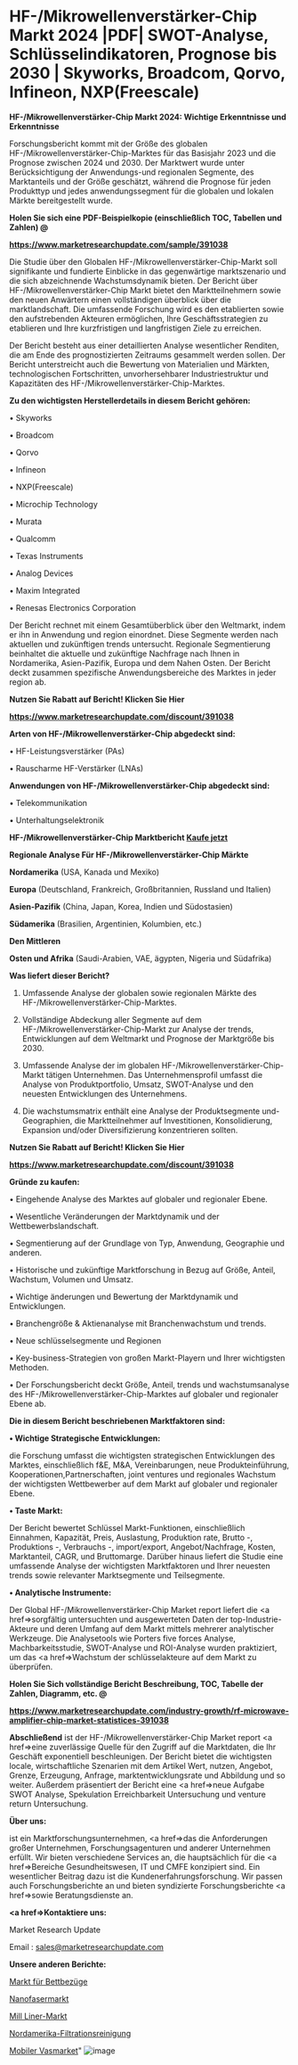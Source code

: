 # HF-/Mikrowellenverstärker-Chip Markt 2024 |PDF| SWOT-Analyse, Schlüsselindikatoren, Prognose bis 2030 | Skyworks, Broadcom, Qorvo, Infineon, NXP(Freescale)

<strong>HF-/Mikrowellenverstärker-Chip Markt 2024: Wichtige Erkenntnisse und Erkenntnisse</strong>

Forschungsbericht kommt mit der Größe des globalen HF-/Mikrowellenverstärker-Chip-Marktes für das Basisjahr 2023 und die Prognose zwischen 2024 und 2030. Der Marktwert wurde unter Berücksichtigung der Anwendungs-und regionalen Segmente, des Marktanteils und der Größe geschätzt, während die Prognose für jeden Produkttyp und jedes anwendungssegment für die globalen und lokalen Märkte bereitgestellt wurde.



<strong>Holen Sie sich eine PDF-Beispielkopie (einschließlich TOC, Tabellen und Zahlen) @
</strong>

<strong><a href=https://www.marketresearchupdate.com/sample/391038>

<strong>https://www.marketresearchupdate.com/sample/391038</u></font></a></strong></strong>

Die Studie über den Globalen HF-/Mikrowellenverstärker-Chip-Markt soll signifikante und fundierte Einblicke in das gegenwärtige marktszenario und die sich abzeichnende Wachstumsdynamik bieten. Der Bericht über HF-/Mikrowellenverstärker-Chip Markt bietet den Marktteilnehmern sowie den neuen Anwärtern einen vollständigen überblick über die marktlandschaft. Die umfassende Forschung wird es den etablierten sowie den aufstrebenden Akteuren ermöglichen, Ihre Geschäftsstrategien zu etablieren und Ihre kurzfristigen und langfristigen Ziele zu erreichen.

Der Bericht besteht aus einer detaillierten Analyse wesentlicher Renditen, die am Ende des prognostizierten Zeitraums gesammelt werden sollen. Der Bericht unterstreicht auch die Bewertung von Materialien und Märkten, technologischen Fortschritten, unvorhersehbarer Industriestruktur und Kapazitäten des HF-/Mikrowellenverstärker-Chip-Marktes.



<strong>Zu den wichtigsten Herstellerdetails in diesem Bericht gehören:</strong>

• Skyworks

• Broadcom

• Qorvo

• Infineon

• NXP(Freescale)

• Microchip Technology

• Murata

• Qualcomm

• Texas Instruments

• Analog Devices

• Maxim Integrated

• Renesas Electronics Corporation

Der Bericht rechnet mit einem Gesamtüberblick über den Weltmarkt, indem er ihn in Anwendung und region einordnet. Diese Segmente werden nach aktuellen und zukünftigen trends untersucht. Regionale Segmentierung beinhaltet die aktuelle und zukünftige Nachfrage nach Ihnen in Nordamerika, Asien-Pazifik, Europa und dem Nahen Osten. Der Bericht deckt zusammen spezifische Anwendungsbereiche des Marktes in jeder region ab.



<strong>Nutzen Sie Rabatt auf Bericht! Klicken Sie Hier
</strong>

<strong><a href=https://www.marketresearchupdate.com/discount/391038>https://www.marketresearchupdate.com/discount/391038</b></u></font></strong></a>



<strong>Arten von HF-/Mikrowellenverstärker-Chip abgedeckt sind:</strong>

• HF-Leistungsverstärker (PAs)

• Rauscharme HF-Verstärker (LNAs)



<strong>Anwendungen von HF-/Mikrowellenverstärker-Chip abgedeckt sind:</strong>

• Telekommunikation

• Unterhaltungselektronik



<strong>HF-/Mikrowellenverstärker-Chip Marktbericht <a href=https://www.marketresearchupdate.com/buynow/391038>Kaufe jetzt</a></strong>



<strong>Regionale Analyse Für HF-/Mikrowellenverstärker-Chip Märkte</strong>



<strong>Nordamerika</strong> (USA, Kanada und Mexiko)



<strong>Europa</strong> (Deutschland, Frankreich, Großbritannien, Russland und Italien)



<strong>Asien-Pazifik</strong> (China, Japan, Korea, Indien und Südostasien)



<strong>Südamerika</strong> (Brasilien, Argentinien, Kolumbien, etc.)



<strong>Den Mittleren</strong> 

<strong>Osten und Afrika</strong> (Saudi-Arabien, VAE, ägypten, Nigeria und Südafrika)



<strong>Was liefert dieser Bericht?</strong>

1. Umfassende Analyse der globalen sowie regionalen Märkte des HF-/Mikrowellenverstärker-Chip-Marktes.

2. Vollständige Abdeckung aller Segmente auf dem HF-/Mikrowellenverstärker-Chip-Markt zur Analyse der trends, Entwicklungen auf dem Weltmarkt und Prognose der Marktgröße bis 2030.

3. Umfassende Analyse der im globalen HF-/Mikrowellenverstärker-Chip-Markt tätigen Unternehmen. Das Unternehmensprofil umfasst die Analyse von Produktportfolio, Umsatz, SWOT-Analyse und den neuesten Entwicklungen des Unternehmens.

4. Die wachstumsmatrix enthält eine Analyse der Produktsegmente und-Geographien, die Marktteilnehmer auf Investitionen, Konsolidierung, Expansion und/oder Diversifizierung konzentrieren sollten.



<strong>Nutzen Sie Rabatt auf Bericht! Klicken Sie Hier
</strong>

<strong><a href=https://www.marketresearchupdate.com/discount/391038>https://www.marketresearchupdate.com/discount/391038</b></u></font></strong></a>



<strong>Gründe zu kaufen:</strong>

• Eingehende Analyse des Marktes auf globaler und regionaler Ebene.

• Wesentliche Veränderungen der Marktdynamik und der Wettbewerbslandschaft.

• Segmentierung auf der Grundlage von Typ, Anwendung, Geographie und anderen.

• Historische und zukünftige Marktforschung in Bezug auf Größe, Anteil, Wachstum, Volumen und Umsatz.

• Wichtige änderungen und Bewertung der Marktdynamik und Entwicklungen.

• Branchengröße &amp; Aktienanalyse mit Branchenwachstum und trends.

• Neue schlüsselsegmente und Regionen

• Key-business-Strategien von großen Markt-Playern und Ihrer wichtigsten Methoden.

• Der Forschungsbericht deckt Größe, Anteil, trends und wachstumsanalyse des HF-/Mikrowellenverstärker-Chip-Marktes auf globaler und regionaler Ebene ab.



<strong>Die in diesem Bericht beschriebenen Marktfaktoren sind:</strong>



<strong>• Wichtige Strategische Entwicklungen:</strong>

die Forschung umfasst die wichtigsten strategischen Entwicklungen des Marktes, einschließlich f&amp;E, M&amp;A, Vereinbarungen, neue Produkteinführung, Kooperationen,Partnerschaften, joint ventures und regionales Wachstum der wichtigsten Wettbewerber auf dem Markt auf globaler und regionaler Ebene.



<strong>• Taste Markt:</strong>

Der Bericht bewertet Schlüssel Markt-Funktionen, einschließlich Einnahmen, Kapazität, Preis, Auslastung, Produktion rate, Brutto -, Produktions -, Verbrauchs -, import/export, Angebot/Nachfrage, Kosten, Marktanteil, CAGR, und Bruttomarge. Darüber hinaus liefert die Studie eine umfassende Analyse der wichtigsten Marktfaktoren und Ihrer neuesten trends sowie relevanter Marktsegmente und Teilsegmente.



<strong>• Analytische Instrumente:</strong>

Der Global HF-/Mikrowellenverstärker-Chip Market report liefert die <a href=>sorgf</a>ältig untersuchten und ausgewerteten Daten der top-Industrie-Akteure und deren Umfang auf dem Markt mittels mehrerer analytischer Werkzeuge. Die Analysetools wie Porters five forces Analyse, Machbarkeitsstudie, SWOT-Analyse und ROI-Analyse wurden praktiziert, um das <a href=>Wachstum</a> der schlüsselakteure auf dem Markt zu überprüfen.



<strong>Holen Sie Sich vollständige Bericht Beschreibung, TOC, Tabelle der Zahlen, Diagramm, etc. @ </strong>

<strong><a href=https://www.marketresearchupdate.com/industry-growth/rf-microwave-amplifier-chip-market-statistices-391038>https://www.marketresearchupdate.com/industry-growth/rf-microwave-amplifier-chip-market-statistices-391038</a></font></strong>



<strong>Abschließend</strong> ist der HF-/Mikrowellenverstärker-Chip Market report <a href=>eine</a> zuverlässige Quelle für den Zugriff auf die Marktdaten, die Ihr Geschäft exponentiell beschleunigen. Der Bericht bietet die wichtigsten locale, wirtschaftliche Szenarien mit dem Artikel Wert, nutzen, Angebot, Grenze, Erzeugung, Anfrage, marktentwicklungsrate und Abbildung und so weiter. Außerdem präsentiert der Bericht eine <a href=>neue</a> Aufgabe SWOT Analyse, Spekulation Erreichbarkeit Untersuchung und venture return Untersuchung.



<strong>Über uns:</strong>

 ist ein Marktforschungsunternehmen, <a href=>das</a> die Anforderungen großer Unternehmen, Forschungsagenturen und anderer Unternehmen erfüllt. Wir bieten verschiedene Services an, die hauptsächlich für die <a href=>Bereiche</a> Gesundheitswesen, IT und CMFE konzipiert sind. Ein wesentlicher Beitrag dazu ist die Kundenerfahrungsforschung. Wir passen auch Forschungsberichte an und bieten syndizierte Forschungsberichte <a href=>sowie</a> Beratungsdienste an.



<strong><a href=>Kontaktiere uns:</a></strong>

Market Research Update

Email : sales@marketresearchupdate.com



<strong>Unsere anderen Berichte:</strong>

<a href=https://www.linkedin.com/pulse/bed-coverings-market-size-growth-set-surge-significantly>Markt für Bettbezüge</a>

<a href=https://www.linkedin.com/pulse/nanofibres-market-research-report-reveals-explosive>Nanofasermarkt</a>

<a href=https://www.linkedin.com/pulse/mill-liner-market-outlooks-2023-size-players-cost-structures>Mill Liner-Markt</a>

<a href=https://www.linkedin.com/pulse/north-america-filtration-purification>Nordamerika-Filtrationsreinigung</a>

<a href=https://www.linkedin.com/pulse/mobile-vasmarket-see-massive-growth-2030-bwbje/>Mobiler Vasmarket</a>"
![image](https://github.com/Gayatrikarjule/Market-Analysis-361/assets/97346546/90324e20-58d1-434c-9360-158747443368)
